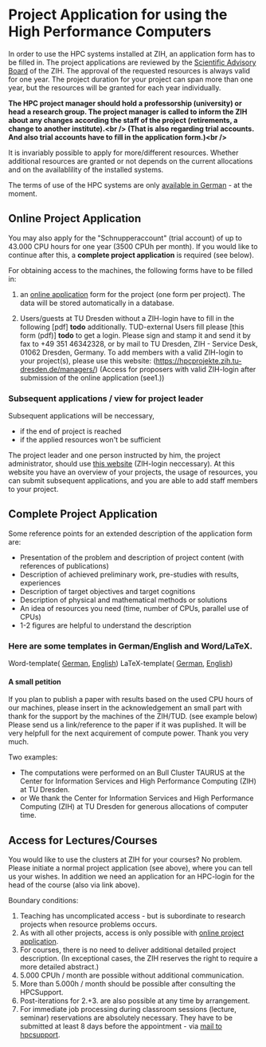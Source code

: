 # Project Application for using the High Performance Computers

In order to use the HPC systems installed at ZIH, an application form has to be filled in. The
project applications are reviewed by the
[Scientific Advisory Board](https://tu-dresden.de/zih/die-einrichtung/wissenschaftlicher-beirat)
of the ZIH. The approval of the requested resources is always valid for one year. The project
duration for your project can span more than one year, but the resources will be granted for each
year individually.

**The HPC project manager should hold a professorship (university) or head a research group. The
project manager is called to inform the ZIH about any changes according the staff of the project
(retirements, a change to another institute).\<br /> (That is also regarding trial accounts. And
also trial accounts have to fill in the application form.)\<br />**

It is invariably possible to apply for more/different resources. Whether additional resources are
granted or not depends on the current allocations and on the availablility of the installed systems.

The terms of use of the HPC systems are only [available in German](terms_of_use.md) - at the
moment.

## Online Project Application

You may also apply for the "Schnupperaccount" (trial account) of up to 43.000 CPU hours for one year
(3500 CPUh per month). If you would like to continue after this, a **complete project application**
is required (see below).

For obtaining access to the machines, the following forms have to be filled in:

1. an [online application](https://hpcprojekte.zih.tu-dresden.de/) form for the project (one form
   per project).  The data will be stored automatically in a database.

1. Users/guests at TU Dresden without a ZIH-login have to fill in the following
   [pdf] **todo** additionally.  TUD-external Users fill please  [this form (pdf)] **todo**
   to get a login. Please sign
   and stamp it and send it by fax to +49 351 46342328, or by mail to TU Dresden, ZIH - Service
   Desk, 01062 Dresden, Germany. To add members with a valid ZIH-login to your
   project(s), please use this website: (https://hpcprojekte.zih.tu-dresden.de/managers/)
   (Access for proposers with valid ZIH-login after submission of the online application (see1.))

### Subsequent applications / view for project leader

Subsequent applications will be neccessary,

- if the end of project is reached
- if the applied resources won't be sufficient

The project leader and one person instructed by him, the project administrator, should use
[this website](https://hpcprojekte.zih.tu-dresden.de/managers/) (ZIH-login neccessary). At this
website you have an overview of your projects, the usage of resources, you can submit subsequent
applications, and you are able to add staff members to your project.

## Complete Project Application

Some reference points for an extended description of the application
form are:

- Presentation of the problem and description of project content (with
  references of publications)
- Description of achieved preliminary work, pre-studies with results,
  experiences
- Description of target objectives and target cognitions
- Description of physical and mathematical methods or solutions
- An idea of resources you need (time, number of CPUs, parallel use of
  CPUs)
- 1-2 figures are helpful to understand the description

### Here are some templates in German/English and Word/LaTeX.

Word-template(
[German](http://tu-dresden.de/die_tu_dresden/zentrale_einrichtungen/zih/dienste/formulare/projektantrag/dateien/zih-projektantrag-lang.doc),
[English](http://tu-dresden.de/die_tu_dresden/zentrale_einrichtungen/zih/dienste/formulare/projektantrag/dateien/zih-application-long.doc))
LaTeX-template(
[German](http://tu-dresden.de/die_tu_dresden/zentrale_einrichtungen/zih/dienste/formulare/projektantrag/dateien/zih-projektantrag-lang.tex),
[English](http://tu-dresden.de/die_tu_dresden/zentrale_einrichtungen/zih/dienste/formulare/projektantrag/dateien/zih-application-long.tex))

#### A small petition

If you plan to publish a paper with results based on the used CPU hours of our machines, please
insert in the acknowledgement an small part with thank for the support by the machines of the
ZIH/TUD. (see example below) Please send us a link/reference to the paper if it was puplished.  It
will be very helpfull for the next acquirement of compute power.  Thank you very much.

Two examples:

- The computations were performed on an Bull Cluster TAURUS at the
  Center for Information Services and High Performance Computing (ZIH)
  at TU Dresden.
- or We thank the Center for Information Services and High Performance
  Computing (ZIH) at TU Dresden for generous allocations of computer
  time.

## Access for Lectures/Courses

You would like to use the clusters at ZIH for your courses? No problem. Please initiate a normal
project application (see above), where you can tell us your wishes. In addition we need an
application for an HPC-login for the head of the course (also via link above).

Boundary conditions:

1. Teaching has uncomplicated access - but is subordinate to research projects
when resource problems occurs.
1. As with all other projects, access is only possible with
[online project application](https://tu-dresden.de/zih/hochleistungsrechnen/zugang/projektantrag).
1. For courses, there is no need to deliver additional detailed project description. (In exceptional
   cases, the ZIH reserves the right to require a more detailed abstract.)
1. 5.000 CPUh / month are possible without additional communication.
1. More than 5.000h / month should be possible after consulting the HPCSupport.
1. Post-iterations for 2.+3. are also possible at any time by arrangement.
1. For immediate job processing during classroom sessions (lecture, seminar) reservations are
   absolutely necessary. They have to be submitted at least 8 days before the appointment -
   via [mail to hpcsupport](mailto:hpcsupport@zih.tu-dresden.de).
